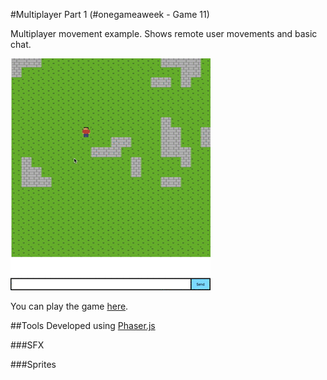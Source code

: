 #Multiplayer Part 1 (#onegameaweek - Game 11)

Multiplayer movement example.  Shows remote user movements and basic chat.

![screenshot](screenshots/mpp1.gif)

You can play the game [here](http://divideby5.com/games/mpp1).

##Tools
Developed using [Phaser.js](http://phaser.io)

###SFX

###Sprites



